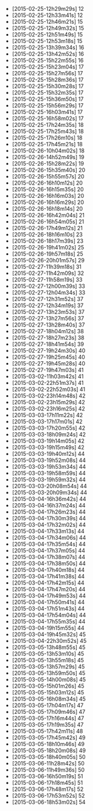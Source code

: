 + [2015-02-25-12h29m29s] 12
+ [2015-02-25-12h33m41s] 12
+ [2015-02-25-12h46m21s] 15
+ [2015-02-25-12h49m32s] 15
+ [2015-02-25-12h51m49s] 15
+ [2015-02-25-12h53m18s] 15
+ [2015-02-25-13h39m34s] 16
+ [2015-02-25-13h42m52s] 16
+ [2015-02-25-15h22m55s] 16
+ [2015-02-25-15h23m04s] 17
+ [2015-02-25-15h27m56s] 17
+ [2015-02-25-15h28m36s] 17
+ [2015-02-25-15h30m28s] 17
+ [2015-02-25-15h32m35s] 17
+ [2015-02-25-15h36m50s] 17
+ [2015-02-25-15h56m29s] 17
+ [2015-02-25-16h03m41s] 17
+ [2015-02-25-16h58m02s] 17
+ [2015-02-25-17h24m35s] 18
+ [2015-02-25-17h25m43s] 18
+ [2015-02-25-17h26m10s] 18
+ [2015-02-25-17h45m21s] 18
+ [2015-02-26-10h04m02s] 18
+ [2015-02-26-14h52m49s] 19
+ [2015-02-26-15h28m22s] 19
+ [2015-02-26-15h35m40s] 20
+ [2015-02-26-15h55m57s] 20
+ [2015-02-26-16h10m12s] 20
+ [2015-02-26-16h15m35s] 20
+ [2015-02-26-16h16m03s] 20
+ [2015-02-26-16h16m29s] 20
+ [2015-02-26-16h18m14s] 20
+ [2015-02-26-16h42m04s] 21
+ [2015-02-26-16h54m05s] 21
+ [2015-02-26-17h49m12s] 21
+ [2015-02-26-18h16m10s] 23
+ [2015-02-26-18h17m39s] 23
+ [2015-02-26-19h41m02s] 25
+ [2015-02-26-19h57m18s] 25
+ [2015-02-26-20h01m57s] 29
+ [2015-02-27-11h39m18s] 31
+ [2015-02-27-11h42m09s] 32
+ [2015-02-27-11h58m19s] 33
+ [2015-02-27-12h00m39s] 33
+ [2015-02-27-12h04m34s] 33
+ [2015-02-27-12h31m52s] 37
+ [2015-02-27-12h34m19s] 37
+ [2015-02-27-13h23m53s] 37
+ [2015-02-27-13h27m56s] 37
+ [2015-02-27-13h28m40s] 37
+ [2015-02-27-18h04m12s] 38
+ [2015-02-27-18h27m23s] 38
+ [2015-02-27-18h41m54s] 39
+ [2015-02-27-19h24m30s] 40
+ [2015-02-27-19h25m45s] 40
+ [2015-02-27-19h45m28s] 40
+ [2015-02-27-19h47m03s] 41
+ [2015-03-02-11h03m42s] 41
+ [2015-03-02-22h51m37s] 41
+ [2015-03-02-22h52m03s] 41
+ [2015-03-02-23h14m48s] 42
+ [2015-03-02-23h15m29s] 42
+ [2015-03-02-23h16m25s] 42
+ [2015-03-03-17h11m22s] 42
+ [2015-03-03-17h17m01s] 42
+ [2015-03-03-17h20m55s] 42
+ [2015-03-03-18h09m24s] 42
+ [2015-03-03-19h14m05s] 42
+ [2015-03-03-19h15m49s] 42
+ [2015-03-03-19h40m12s] 44
+ [2015-03-03-19h52m08s] 44
+ [2015-03-03-19h53m34s] 44
+ [2015-03-03-19h58m59s] 44
+ [2015-03-03-19h59m32s] 44
+ [2015-03-03-20h08m54s] 44
+ [2015-03-03-20h09m34s] 44
+ [2015-03-04-16h36m42s] 44
+ [2015-03-04-16h37m24s] 44
+ [2015-03-04-17h26m23s] 44
+ [2015-03-04-17h30m39s] 44
+ [2015-03-04-17h32m02s] 44
+ [2015-03-04-17h33m13s] 44
+ [2015-03-04-17h34m06s] 44
+ [2015-03-04-17h35m54s] 44
+ [2015-03-04-17h37m05s] 44
+ [2015-03-04-17h38m07s] 44
+ [2015-03-04-17h38m50s] 44
+ [2015-03-04-17h40m18s] 44
+ [2015-03-04-17h41m38s] 44
+ [2015-03-04-17h42m15s] 44
+ [2015-03-04-17h47m20s] 44
+ [2015-03-04-17h49m53s] 44
+ [2015-03-04-17h50m41s] 44
+ [2015-03-04-17h51m43s] 44
+ [2015-03-04-17h54m04s] 44
+ [2015-03-04-17h55m35s] 44
+ [2015-03-04-19h15m55s] 44
+ [2015-03-04-19h45m32s] 45
+ [2015-03-04-22h30m52s] 45
+ [2015-03-05-13h48m55s] 45
+ [2015-03-05-13h53m10s] 45
+ [2015-03-05-13h55m18s] 45
+ [2015-03-05-13h57m29s] 45
+ [2015-03-05-13h59m50s] 45
+ [2015-03-05-14h00m08s] 45
+ [2015-03-05-15h01m26s] 45
+ [2015-03-05-15h03m12s] 45
+ [2015-03-05-16h08m34s] 45
+ [2015-03-05-17h04m17s] 47
+ [2015-03-05-17h09m46s] 47
+ [2015-03-05-17h16m44s] 47
+ [2015-03-05-17h19m35s] 47
+ [2015-03-05-17h42m11s] 48
+ [2015-03-05-17h45m42s] 49
+ [2015-03-05-18h10m46s] 49
+ [2015-03-05-18h20m08s] 49
+ [2015-03-05-18h40m05s] 50
+ [2015-03-06-11h28m42s] 50
+ [2015-03-06-11h49m36s] 50
+ [2015-03-06-16h50m19s] 51
+ [2015-03-06-17h18m45s] 51
+ [2015-03-06-17h48m17s] 52
+ [2015-03-06-17h53m52s] 52
+ [2015-03-06-18h53m02s] 54
